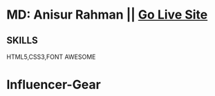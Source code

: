
# MD: Anisur Rahman || [Go Live Site](https://influencer-gear-design.netlify.app/)
## SKILLS
HTML5,CSS3,FONT AWESOME

# Influencer-Gear



